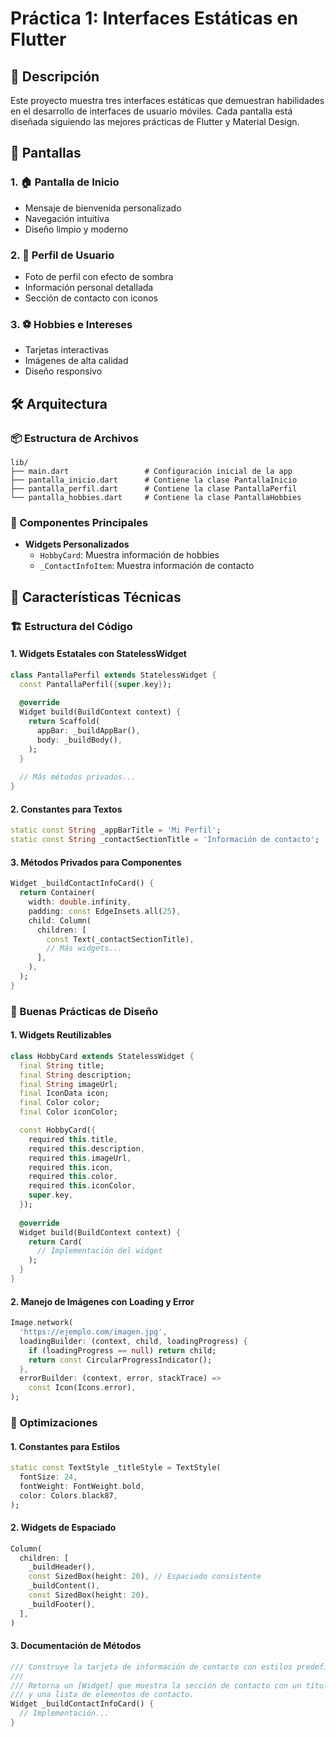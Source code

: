 # Práctica 1: Interfaces Estáticas en Flutter

## 🚀 Descripción
Este proyecto muestra tres interfaces estáticas que demuestran habilidades en el desarrollo de interfaces de usuario móviles. Cada pantalla está diseñada siguiendo las mejores prácticas de Flutter y Material Design.

## 🎨 Pantallas

### 1. 🏠 Pantalla de Inicio
- Mensaje de bienvenida personalizado
- Navegación intuitiva
- Diseño limpio y moderno

### 2. 👤 Perfil de Usuario
- Foto de perfil con efecto de sombra
- Información personal detallada
- Sección de contacto con iconos

### 3. ⚽ Hobbies e Intereses
- Tarjetas interactivas
- Imágenes de alta calidad
- Diseño responsivo

## 🛠️ Arquitectura

### 📦 Estructura de Archivos
```
lib/
├── main.dart                 # Configuración inicial de la app
├── pantalla_inicio.dart      # Contiene la clase PantallaInicio
├── pantalla_perfil.dart      # Contiene la clase PantallaPerfil
└── pantalla_hobbies.dart     # Contiene la clase PantallaHobbies
```

### 🧩 Componentes Principales
- **Widgets Personalizados**
  - `HobbyCard`: Muestra información de hobbies
  - `_ContactInfoItem`: Muestra información de contacto

## 🎯 Características Técnicas

### 🏗️ Estructura del Código

#### 1. **Widgets Estatales con StatelessWidget**
```dart
class PantallaPerfil extends StatelessWidget {
  const PantallaPerfil({super.key});
  
  @override
  Widget build(BuildContext context) {
    return Scaffold(
      appBar: _buildAppBar(),
      body: _buildBody(),
    );
  }
  
  // Más métodos privados...
}
```

#### 2. **Constantes para Textos**
```dart
static const String _appBarTitle = 'Mi Perfil';
static const String _contactSectionTitle = 'Información de contacto';
```

#### 3. **Métodos Privados para Componentes**
```dart
Widget _buildContactInfoCard() {
  return Container(
    width: double.infinity,
    padding: const EdgeInsets.all(25),
    child: Column(
      children: [
        const Text(_contactSectionTitle),
        // Más widgets...
      ],
    ),
  );
}
```

### 🎨 Buenas Prácticas de Diseño

#### 1. **Widgets Reutilizables**
```dart
class HobbyCard extends StatelessWidget {
  final String title;
  final String description;
  final String imageUrl;
  final IconData icon;
  final Color color;
  final Color iconColor;

  const HobbyCard({
    required this.title,
    required this.description,
    required this.imageUrl,
    required this.icon,
    required this.color,
    required this.iconColor,
    super.key,
  });
  
  @override
  Widget build(BuildContext context) {
    return Card(
      // Implementación del widget
    );
  }
}
```

#### 2. **Manejo de Imágenes con Loading y Error**
```dart
Image.network(
  'https://ejemplo.com/imagen.jpg',
  loadingBuilder: (context, child, loadingProgress) {
    if (loadingProgress == null) return child;
    return const CircularProgressIndicator();
  },
  errorBuilder: (context, error, stackTrace) => 
    const Icon(Icons.error),
);
```

### 🚀 Optimizaciones

#### 1. **Constantes para Estilos**
```dart
static const TextStyle _titleStyle = TextStyle(
  fontSize: 24,
  fontWeight: FontWeight.bold,
  color: Colors.black87,
);
```

#### 2. **Widgets de Espaciado**
```dart
Column(
  children: [
    _buildHeader(),
    const SizedBox(height: 20), // Espaciado consistente
    _buildContent(),
    const SizedBox(height: 20),
    _buildFooter(),
  ],
)
```

#### 3. **Documentación de Métodos**
```dart
/// Construye la tarjeta de información de contacto con estilos predefinidos.
/// 
/// Retorna un [Widget] que muestra la sección de contacto con un título
/// y una lista de elementos de contacto.
Widget _buildContactInfoCard() {
  // Implementación...
}